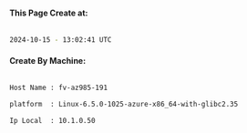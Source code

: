 
   
#### This Page Create at:

```bash

2024-10-15 - 13:02:41 UTC

```

#### Create By Machine:

```bash

Host Name : fv-az985-191

platform  : Linux-6.5.0-1025-azure-x86_64-with-glibc2.35

Ip Local  : 10.1.0.50

```

